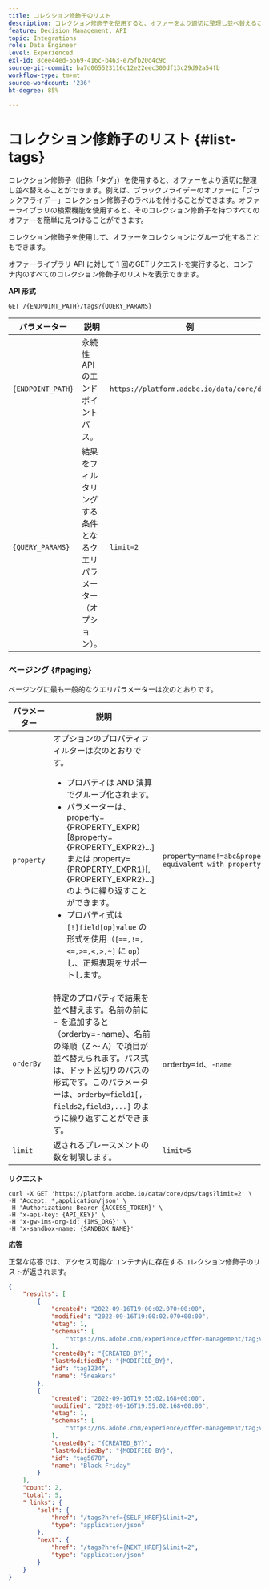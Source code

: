 ```yaml
---
title: コレクション修飾子のリスト
description: コレクション修飾子を使用すると、オファーをより適切に整理し並べ替えることができます。
feature: Decision Management, API
topic: Integrations
role: Data Engineer
level: Experienced
exl-id: 8cee44ed-5569-416c-b463-e75fb20d4c9c
source-git-commit: ba7d065523116c12e22eec300df13c29d92a54fb
workflow-type: tm+mt
source-wordcount: '236'
ht-degree: 85%

---
```



# コレクション修飾子のリスト {#list-tags}

コレクション修飾子（旧称「タグ」）を使用すると、オファーをより適切に整理し並べ替えることができます。例えば、ブラックフライデーのオファーに「ブラックフライデー」コレクション修飾子のラベルを付けることができます。オファーライブラリの検索機能を使用すると、そのコレクション修飾子を持つすべてのオファーを簡単に見つけることができます。

コレクション修飾子を使用して、オファーをコレクションにグループ化することもできます。

オファーライブラリ API に対して 1 回のGETリクエストを実行すると、コンテナ内のすべてのコレクション修飾子のリストを表示できます。

**API 形式**

```http
GET /{ENDPOINT_PATH}/tags?{QUERY_PARAMS}
```

| パラメーター | 説明 | 例 |
| --------- | ----------- | ------- |
| `{ENDPOINT_PATH}` | 永続性 API のエンドポイントパス。 | `https://platform.adobe.io/data/core/dps` |
| `{QUERY_PARAMS}` | 結果をフィルタリングする条件となるクエリパラメーター（オプション）。 | `limit=2` |

### ページング {#paging}

ページングに最も一般的なクエリパラメーターは次のとおりです。

| パラメーター | 説明 | 例 |
| --------- | ----------- | ------- |
| `property` | オプションのプロパティフィルターは次のとおりです。 <ul><li>プロパティは AND 演算でグループ化されます。</li><li>パラメーターは、property={PROPERTY_EXPR}[&amp;property={PROPERTY_EXPR2}...] または property={PROPERTY_EXPR1}[,{PROPERTY_EXPR2}...] のように繰り返すことができます。</li><li>プロパティ式は `[!]field[op]value` の形式を使用（`[==,!=,<=,>=,<,>,~]` に `op`）し、正規表現をサポートします。</li></ul> | `property=name!=abc&property=id~.*1234.*&property=description equivalent with property=name!=abc,id~.*1234.*,description.` |
| `orderBy` | 特定のプロパティで結果を並べ替えます。名前の前に - を追加すると（orderby=-name）、名前の降順（Z ～ A）で項目が並べ替えられます。パス式は、ドット区切りのパスの形式です。このパラメーターは、`orderby=field1[,-fields2,field3,...]` のように繰り返すことができます。 | `orderby=id`、`-name` |
| `limit` | 返されるプレースメントの数を制限します。 | `limit=5` |

**リクエスト**

```shell
curl -X GET 'https://platform.adobe.io/data/core/dps/tags?limit=2' \
-H 'Accept: *,application/json' \
-H 'Authorization: Bearer {ACCESS_TOKEN}' \
-H 'x-api-key: {API_KEY}' \
-H 'x-gw-ims-org-id: {IMS_ORG}' \
-H 'x-sandbox-name: {SANDBOX_NAME}'
```

**応答**

正常な応答では、アクセス可能なコンテナ内に存在するコレクション修飾子のリストが返されます。

```json
{
    "results": [
        {
            "created": "2022-09-16T19:00:02.070+00:00",
            "modified": "2022-09-16T19:00:02.070+00:00",
            "etag": 1,
            "schemas": [
                "https://ns.adobe.com/experience/offer-management/tag;version=0.1"
            ],
            "createdBy": "{CREATED_BY}",
            "lastModifiedBy": "{MODIFIED_BY}",
            "id": "tag1234",
            "name": "Sneakers"
        },
        {
            "created": "2022-09-16T19:55:02.168+00:00",
            "modified": "2022-09-16T19:55:02.168+00:00",
            "etag": 1,
            "schemas": [
                "https://ns.adobe.com/experience/offer-management/tag;version=0.1"
            ],
            "createdBy": "{CREATED_BY}",
            "lastModifiedBy": "{MODIFIED_BY}",
            "id": "tag5678",
            "name": "Black Friday"
        }
    ],
    "count": 2,
    "total": 5,
    "_links": {
        "self": {
            "href": "/tags?href={SELF_HREF}&limit=2",
            "type": "application/json"
        },
        "next": {
            "href": "/tags?href={NEXT_HREF}&limit=2",
            "type": "application/json"
        }
    }
}
```
